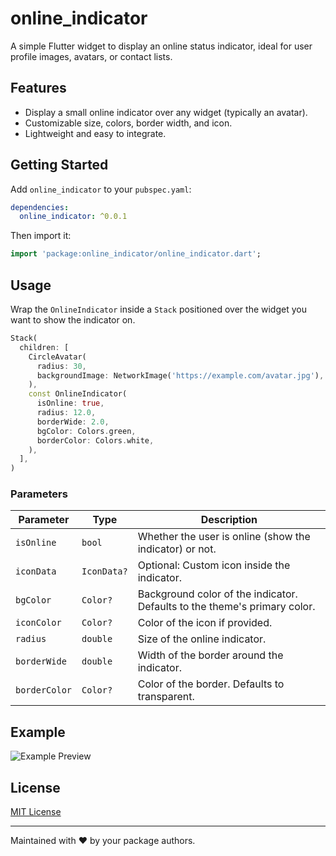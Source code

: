 # online_indicator

A simple Flutter widget to display an online status indicator, ideal for user profile images, avatars, or contact lists.

## Features

- Display a small online indicator over any widget (typically an avatar).
- Customizable size, colors, border width, and icon.
- Lightweight and easy to integrate.

## Getting Started

Add `online_indicator` to your `pubspec.yaml`:

```yaml
dependencies:
  online_indicator: ^0.0.1
```

Then import it:

```dart
import 'package:online_indicator/online_indicator.dart';
```

## Usage

Wrap the `OnlineIndicator` inside a `Stack` positioned over the widget you want to show the indicator on.

```dart
Stack(
  children: [
    CircleAvatar(
      radius: 30,
      backgroundImage: NetworkImage('https://example.com/avatar.jpg'),
    ),
    const OnlineIndicator(
      isOnline: true,
      radius: 12.0,
      borderWide: 2.0,
      bgColor: Colors.green,
      borderColor: Colors.white,
    ),
  ],
)
```

### Parameters

| Parameter   | Type        | Description |
|-------------|-------------|-------------|
| `isOnline`  | `bool`       | Whether the user is online (show the indicator) or not. |
| `iconData`  | `IconData?`  | Optional: Custom icon inside the indicator. |
| `bgColor`   | `Color?`     | Background color of the indicator. Defaults to the theme's primary color. |
| `iconColor` | `Color?`     | Color of the icon if provided. |
| `radius`    | `double`     | Size of the online indicator. |
| `borderWide`| `double`     | Width of the border around the indicator. |
| `borderColor`| `Color?`    | Color of the border. Defaults to transparent. |

## Example

![Example Preview](https://dummyimage.com/300x100/cccccc/000000&text=Online+Indicator)

## License

[MIT License](LICENSE)

---

Maintained with ❤️ by your package authors.
